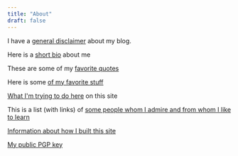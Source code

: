 ```yaml
---
title: "About"
draft: false
---
```


I have a [general disclaimer](info/Disclaimer) about my blog.

Here is a [short bio](ShortBio) about me

These are some of my [favorite quotes](Quotes)

Here is some [of my favorite stuff](FavoriteStuff)

[What I'm trying to do here](info/AboutThisSite) on this site

This is a list (with links) of [some people whom I admire and from whom I like to learn](Admire)

[Information about how I built this site](SiteTech)

[My public PGP key](PGPKey)
